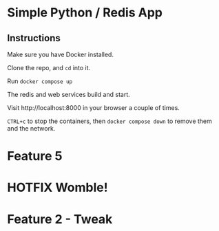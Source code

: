 # Simple Python / Redis App

## Instructions

Make sure you have Docker installed.

Clone the repo, and `cd` into it.

Run `docker compose up`

The redis and web services build and start.

Visit http://localhost:8000 in your browser a couple of times.

`CTRL+c` to stop the containers, then `docker compose down` to remove them and the network.

# Feature 5

# HOTFIX Womble!
# Feature 2 - Tweak
